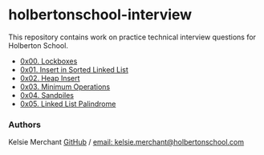 # holbertonschool-interview
This repository contains work on practice technical interview questions for Holberton School.

* [0x00. Lockboxes](/0x00-lockboxes)
* [0x01. Insert in Sorted Linked List](/0x01-insert_in_sorted_linked_list)
* [0x02. Heap Insert](/0x02-heap_insert)
* [0x03. Minimum Operations](/0x03-minimum_operations)
* [0x04. Sandpiles](/0x04-sandpiles)
* [0x05. Linked List Palindrome](/0x05-linked_list_palindrome)

### Authors
Kelsie Merchant [GitHub](https://github.com/kmerchan/) / [email: kelsie.merchant@holbertonschool.com](kelsie.merchant@holbertonschool.com)

